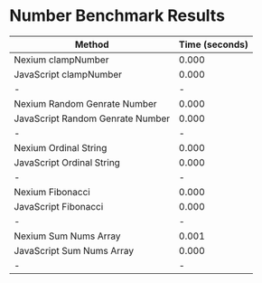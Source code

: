 # Number Benchmark Results

| Method                           | Time (seconds) |
| -------------------------------- | -------------- |
| Nexium clampNumber               | 0.000          |
| JavaScript clampNumber           | 0.000          |
| -                                | -              |
| Nexium Random Genrate Number     | 0.000          |
| JavaScript Random Genrate Number | 0.000          |
| -                                | -              |
| Nexium Ordinal String            | 0.000          |
| JavaScript Ordinal String        | 0.000          |
| -                                | -              |
| Nexium Fibonacci                 | 0.000          |
| JavaScript Fibonacci             | 0.000          |
| -                                | -              |
| Nexium Sum Nums Array            | 0.001          |
| JavaScript Sum Nums Array        | 0.000          |
| -                                | -              |

